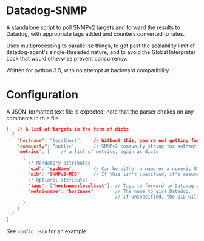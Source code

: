 Datadog-SNMP
============

A standalone script to poll SNMPv2 targets and forward the results to Datadog, with appropriate tags added and counters converted to rates.

Uses multiprocessing to parallelise things, to get past the scalability limit of datadog-agent's single-threaded nature, and to avoid the Global Interpreter Lock that would otherwise prevent concurrency.

Written for python 3.5, with no attempt at backward compatibility.

# Configuration

A JSON-formatted text file is expected; note that the parser chokes on any comments in th e file.

```json
[   // A list of targets in the form of dicts
  {
    "hostname": "localhost",    // Without this, you're not getting far
    "community": "public',      // SNMPv2 community string for authentication
    "metrics": [    // a list of metrics, again as dicts
      {
        // Mandatory attributes
        "oid": "sysName",       // Can be either a name or a numeric OID
        "mib": "SNMPv2-MIB",    // If this isn't specified, it's assumed to be numeric
        // Optional attributes
        "tags": ["hostname:localhost"], // Tags to forward to Datadog with this metric
        "metricname": "hostname"        // The name to give Datadog.
                                        // If unspecified, the OID will be used.
      }
    ]
  }
]
```

See `config.json` for an example.
